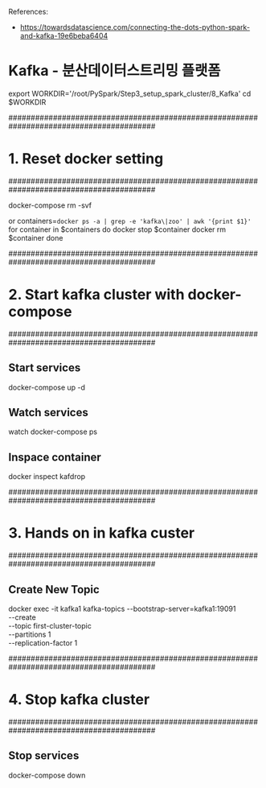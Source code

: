 
References:
- https://towardsdatascience.com/connecting-the-dots-python-spark-and-kafka-19e6beba6404

# Kafka - 분산데이터스트리밍 플랫폼

export WORKDIR='/root/PySpark/Step3_setup_spark_cluster/8_Kafka'
cd $WORKDIR

#########################################################################################
# 1. Reset docker setting
#########################################################################################

docker-compose rm -svf

or 
containers=`docker ps -a | grep -e 'kafka\|zoo' | awk '{print $1}'`
for container in $containers
do
    docker stop $container
    docker rm $container
done

#########################################################################################
# 2. Start kafka cluster with docker-compose
#########################################################################################

## Start services
docker-compose up -d

## Watch services
watch docker-compose ps

## Inspace container
docker inspect kafdrop


#########################################################################################
# 3. Hands on in kafka custer
#########################################################################################

## Create New Topic
docker exec -it kafka1 kafka-topics --bootstrap-server=kafka1:19091 \
                                    --create \
                                    --topic first-cluster-topic \
                                    --partitions 1 \
                                    --replication-factor 1


#########################################################################################
# 4. Stop kafka cluster
#########################################################################################

## Stop services
docker-compose down
